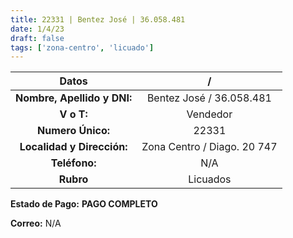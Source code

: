 ```yaml
---
title: 22331 | Bentez José | 36.058.481
date: 1/4/23
draft: false
tags: ['zona-centro', 'licuado']
---
```


|          **Datos**          |              /              |
|:---------------------------:|:---------------------------:|
| **Nombre, Apellido y DNI:** |   Bentez José / 36.058.481  |
|          **V o T:**         |           Vendedor          |
|      **Numero Único:**      |            22331            |
|  **Localidad y Dirección:** | Zona Centro / Diago. 20 747 |
|        **Teléfono:**        |             N/A             |
|          **Rubro**          |           Licuados          |

**Estado de Pago:** **PAGO COMPLETO**

**Correo:** N/A
